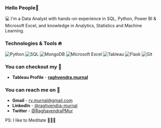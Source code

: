 ### Hello People👋

💻 I'm a Data Analyst with hands-on experience in SQL, Python, Power BI & Microsoft Excel, and knowledge in Analytics, Statistics and Machine Learning.

### Technologies & Tools 🔥
![Python](https://img.shields.io/badge/python-3670A0?style=for-the-badge&logo=python&logoColor=ffdd54)
![SQL](https://img.shields.io/badge/SQL-217346?style=for-the-badge&logo=microsoft-sql&logoColor=white)
![MongoDB](https://img.shields.io/badge/MongoDB-4EA94B?style=for-the-badge&logo=mongodb&logoColor=white)
![Microsoft Excel](https://img.shields.io/badge/Microsoft_Excel-217346?style=for-the-badge&logo=microsoft-excel&logoColor=white) 
![Tableau](https://img.shields.io/badge/Tableau-E97627?style=for-the-badge&logo=Tableau&logoColor=white) 
![Flask](https://img.shields.io/badge/Flask-000000?style=for-the-badge&logo=flask&logoColor=white)
![Git](https://img.shields.io/badge/git-%23F05033.svg?style=for-the-badge&logo=git&logoColor=white)

### You can checkout my 📇

- **Tableau Profile** - **[raghvendra.murnal](https://public.tableau.com/profile/raghvendra.murnal#!/)**

### You can reach me on 📧 

- **Gmail** - rv.murnal@gmail.com 
- **LinkedIn** - <a href="https://www.linkedin.com/in/raghvendra-murnal/"> @raghvendra-murnal</a>
- **Twitter** - <a href="https://twitter.com/RaghavendraPMur/"> @RaghavendraPMur</a>

PS: I like to Meditate 🧘🏽‍♂️
